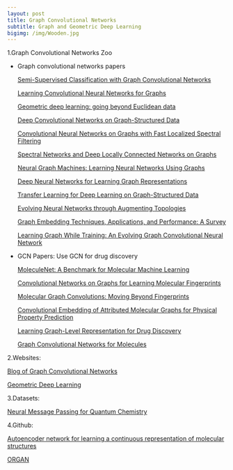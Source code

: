 ```yaml
---
layout: post
title: Graph Convolutional Networks
subtitle: Graph and Geometric Deep Learning
bigimg: /img/Wooden.jpg
---
```


1.Graph Convolutional Networks Zoo

* Graph convolutional networks papers

	[Semi-Supervised Classification with Graph Convolutional Networks](https://arxiv.org/abs/1609.02907)

	[Learning Convolutional Neural Networks for Graphs](https://arxiv.org/abs/1605.05273)

	[Geometric deep learning: going beyond Euclidean data](https://arxiv.org/abs/1611.08097)

	[Deep Convolutional Networks on Graph-Structured Data](https://arxiv.org/abs/1506.05163)

	[Convolutional Neural Networks on Graphs with Fast Localized Spectral Filtering](https://arxiv.org/abs/1606.09375)

	[Spectral Networks and Deep Locally Connected Networks on Graphs](https://arxiv.org/abs/1312.6203)

	[Neural Graph Machines: Learning Neural Networks Using Graphs](https://arxiv.org/abs/1703.04818)

	[Deep Neural Networks for Learning Graph Representations](https://www.aaai.org/ocs/index.php/AAAI/AAAI16/paper/view/12423)

	[Transfer Learning for Deep Learning on Graph-Structured Data](https://aaai.org/ocs/index.php/AAAI/AAAI17/paper/view/14803)

	[Evolving Neural Networks through Augmenting Topologies](https://dl.acm.org/citation.cfm?id=638554)

	[Graph Embedding Techniques, Applications, and Performance: A Survey](https://arxiv.org/abs/1705.02801)

	[Learning Graph While Training: An Evolving Graph Convolutional Neural Network](https://arxiv.org/abs/1708.04675)


* GCN Papers: Use GCN for drug discovery

	[MoleculeNet: A Benchmark for Molecular Machine Learning](https://arxiv.org/abs/1703.00564)

	[Convolutional Networks on Graphs for Learning Molecular Fingerprints](https://arxiv.org/abs/1509.09292)

	[Molecular Graph Convolutions: Moving Beyond Fingerprints](https://arxiv.org/abs/1603.00856)

	[Convolutional Embedding of Attributed Molecular Graphs for Physical Property Prediction](https://www.ncbi.nlm.nih.gov/pubmed/28696688)

	[Learning Graph-Level Representation for Drug Discovery](https://arxiv.org/abs/1709.03741)

	[Graph Convolutional Networks for Molecules](https://arxiv.org/abs/1706.09916)

2.Websites:

[Blog of Graph Convolutional Networks](https://tkipf.github.io/graph-convolutional-networks/)

[Geometric Deep Learning](http://geometricdeeplearning.com/)

3.Datasets:

[Neural Message Passing for Quantum Chemistry](https://arxiv.org/abs/1704.01212)

4.Github:

[Autoencoder network for learning a continuous representation of molecular structures](https://github.com/maxhodak/keras-molecules)

[ORGAN](https://github.com/gablg1/ORGAN)